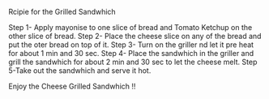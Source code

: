 
Rcipie for the Grilled Sandwhich

Step 1- Apply mayonise to one slice of bread and Tomato Ketchup on the other slice of bread.
Step 2- Place the cheese slice on any of the bread and put the oter bread on top of it.
Step 3- Turn on the griller nd let it pre heat for about 1 min and 30 sec.
Step 4- Place the sandwhich in the griller and grill  the sandwhich for about 2 min and 30 sec to let the cheese melt.
Step 5-Take out the sandwhich and serve it hot.

Enjoy the Cheese Grilled Sandwhich !!
